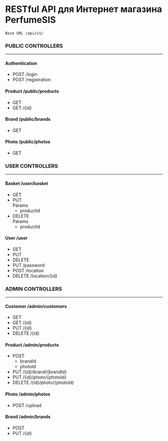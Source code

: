 # RESTful API для Интернет магазина PerfumeSIS

    Base URL /api/v1/

### PUBLIC CONTROLLERS

--------------
#### Authentication
 * POST /login
 * POST /registration

#### Product /public/products
 * GET
 * GET /{id}

#### Brand /public/brands
 * GET

#### Photo /public/photos
 * GET 

### USER CONTROLLERS

--------------
#### Basket /user/basket
 * GET
 * PUT <br/>
   Params
    * productId
 * DELETE <br/>
   Params
    * productId
    
#### User /user
 * GET
 * PUT
 * DELETE
 * PUT /password
 * POST /location
 * DELETE /location/{id}

### ADMIN CONTROLLERS

-----------------
#### Customer /admin/customers
 * GET
 * GET /{id}
 * PUT /{id}
 * DELETE /{id}
 
#### Product /admin/products
 * POST
    * brandId
    * photoId
 * PUT /{id}/brand/{brandId}
 * PUT /{id}/photo/{photoId}
 * DELETE /{id}/photo/{photoId}
 
#### Photo /admin/photos
 * POST /upload
 
#### Brand /admin/brands
 * POST
 * PUT /{id}
